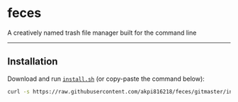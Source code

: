 # feces

A creatively named trash file manager built for the command line

---

## Installation

Download and run [`install.sh`](./install.sh) (or copy-paste the command below):

```bash
curl -s https://raw.githubusercontent.com/akpi816218/feces/gitmaster/install.sh | bash
```
